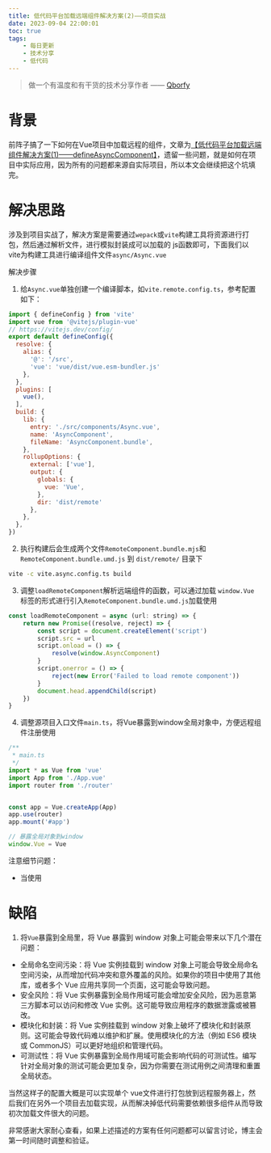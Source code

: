```yaml
---
title: 低代码平台加载远端组件解决方案(2)——项目实战
date: 2023-09-04 22:00:01
toc: true
tags:
    - 每日更新
    - 技术分享
    - 低代码
---
```



> 做一个有温度和有干货的技术分享作者 —— [Qborfy](https://qborfy.com)

# 背景
前阵子搞了一下如何在Vue项目中加载远程的组件，文章为[【低代码平台加载远端组件解决方案(1)——defineAsyncComponent】](https://qborfy.com/lowcode/async-component.html)，遗留一些问题，就是如何在项目中实际应用，因为所有的问题都来源自实际项目，所以本文会继续把这个坑填完。



# 解决思路

涉及到项目实战了，解决方案是需要通过`wepack`或`vite`构建工具将资源进行打包，然后通过解析文件，进行模拟封装成可以加载的 js函数即可，下面我们以 vite为构建工具进行编译组件文件`async/Async.vue`
<!-- more -->

解决步骤
1. 给`Async.vue`单独创建一个编译脚本，如`vite.remote.config.ts`，参考配置如下：

```js
import { defineConfig } from 'vite'
import vue from '@vitejs/plugin-vue'
// https://vitejs.dev/config/
export default defineConfig({
  resolve: {
    alias: {
      '@': '/src',
      'vue': 'vue/dist/vue.esm-bundler.js'
    },
  },
  plugins: [
    vue(),
  ],
  build: {
    lib: {
      entry: './src/components/Async.vue',
      name: 'AsyncComponent',
      fileName: 'AsyncComponent.bundle',
    },
    rollupOptions: {
      external: ['vue'],
      output: {
        globals: {
          vue: 'Vue',
        },
        dir: 'dist/remote'
      },
    },
  },
})
```

2. 执行构建后会生成两个文件`RemoteComponent.bundle.mjs`和 `RemoteComponent.bundle.umd.js` 到 `dist/remote/` 目录下

```sh
vite -c vite.async.config.ts build
```

3. 调整`loadRemoteComponent`解析远端组件的函数，可以通过加载 `window.Vue` 标签的形式进行引入`RemoteComponent.bundle.umd.js`加载使用

```js
const loadRemoteComponent = async (url: string) => {
    return new Promise((resolve, reject) => {
        const script = document.createElement('script')
        script.src = url
        script.onload = () => {
            resolve(window.AsyncComponent)
        }
        script.onerror = () => {
            reject(new Error('Failed to load remote component'))
        }
        document.head.appendChild(script)
    })
}
```

4. 调整源项目入口文件`main.ts`，将Vue暴露到window全局对象中，方便远程组件注册使用

```js
/**
 * main.ts
 */
import * as Vue from 'vue'
import App from './App.vue'
import router from './router'


const app = Vue.createApp(App)
app.use(router)
app.mount('#app')

// 暴露全局对象到window
window.Vue = Vue
```

注意细节问题：

- 当使用




# 缺陷

1. 将`Vue`暴露到全局里，将 Vue 暴露到 window 对象上可能会带来以下几个潜在问题：

- 全局命名空间污染：将 Vue 实例挂载到 window 对象上可能会导致全局命名空间污染，从而增加代码冲突和意外覆盖的风险。如果你的项目中使用了其他库，或者多个 Vue 应用共享同一个页面，这可能会导致问题。
- 安全风险：将 Vue 实例暴露到全局作用域可能会增加安全风险，因为恶意第三方脚本可以访问和修改 Vue 实例。这可能导致应用程序的数据泄露或被篡改。
- 模块化和封装：将 Vue 实例挂载到 window 对象上破坏了模块化和封装原则。这可能会导致代码难以维护和扩展。使用模块化的方法（例如 ES6 模块或 CommonJS）可以更好地组织和管理代码。
- 可测试性：将 Vue 实例暴露到全局作用域可能会影响代码的可测试性。编写针对全局对象的测试可能会更加复杂，因为你需要在测试用例之间清理和重置全局状态。


当然这样子的配置大概是可以实现单个 vue文件进行打包放到远程服务器上，然后我们在另外一个项目去加载实现，从而解决掉低代码需要依赖很多组件从而导致初次加载文件很大的问题。

非常感谢大家耐心查看，如果上述描述的方案有任何问题都可以留言讨论，博主会第一时间随时调整和验证。